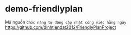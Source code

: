 # demo-friendlyplan
Mã nguồn `Chức năng tự động cập nhật công việc hằng ngày`
https://github.com/dinhtiendat2012/FriendlyPlanProject
